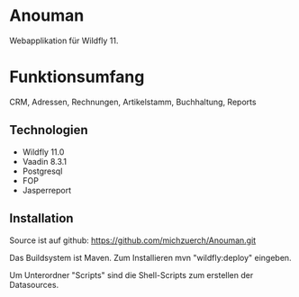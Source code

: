 Anouman
==============

Webapplikation für Wildfly 11.

Funktionsumfang
========

CRM, Adressen, Rechnungen, Artikelstamm, Buchhaltung, Reports


Technologien
-------------------------

- Wildfly 11.0
- Vaadin 8.3.1
- Postgresql
- FOP
- Jasperreport


Installation
-------------------------

Source ist auf github: https://github.com/michzuerch/Anouman.git

Das Buildsystem ist Maven. Zum Installieren mvn "wildfly:deploy" eingeben.

Um Unterordner "Scripts" sind die Shell-Scripts zum erstellen der Datasources.